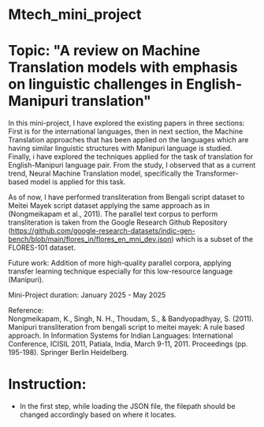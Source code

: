 # Mtech_mini_project

# Topic: "A review on Machine Translation models with emphasis on linguistic challenges in English-Manipuri translation"

In this mini-project, I have explored the existing papers in three sections: First is for the international languages, then in next section, the Machine Translation approaches that has been applied on the languages which are having similar linguistic structures with Manipuri language is studied. Finally, i have explored the techniques applied for the task of translation for English-Manipuri language pair. From the study, I observed that as a current trend, Neural Machine Translation model, specifically the Transformer-based model is applied for this task.

As of now, I have performed transliteration from Bengali script dataset to Meitei Mayek script dataset applying the same approach as in (Nongmeikapam et al., 2011). The parallel text corpus to perform transliteration is taken from the Google Research Github Repository (https://github.com/google-research-datasets/indic-gen-bench/blob/main/flores_in/flores_en_mni_dev.json) which is a subset of the FLORES-101 dataset.

Future work: Addition of more high-quality parallel corpora, applying transfer learning technique especially for this low-resource language (Manipuri).

Mini-Project duration: January 2025 - May 2025

Reference:<br>
Nongmeikapam, K., Singh, N. H., Thoudam, S., & Bandyopadhyay, S. (2011). Manipuri transliteration from bengali script to meitei mayek: A rule based approach. In Information Systems for Indian Languages: International Conference, ICISIL 2011, Patiala, India, March 9-11, 2011. Proceedings (pp. 195-198). Springer Berlin Heidelberg.


# Instruction:
* In the first step, while loading the JSON file, the filepath should be changed accordingly based on where it locates.
